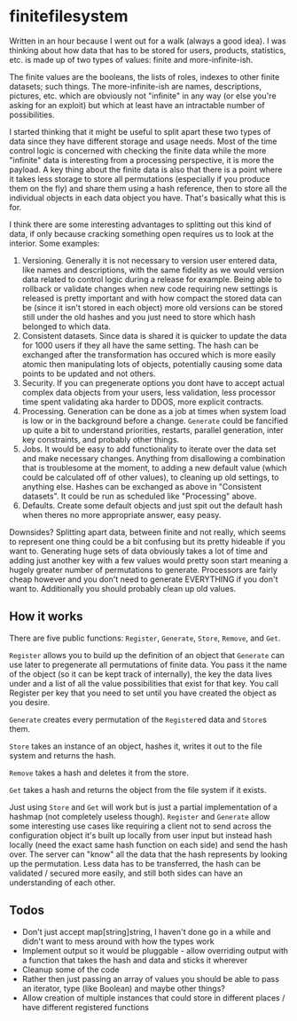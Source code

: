 # finitefilesystem

Written in an hour because I went out for a walk (always a good idea). I was thinking about how data that has to be stored for users, products, statistics, etc. is made up of two types of values: finite and more-infinite-ish.

The finite values are the booleans, the lists of roles, indexes to other finite datasets; such things. The more-infinite-ish are names, descriptions, pictures, etc. which are obviously not "infinite" in any way (or else you're asking for an exploit) but which at least have an intractable number of possibilities.

I started thinking that it might be useful to split apart these two types of data since they have different storage and usage needs. Most of the time control logic is concerned with checking the finite data while the more "infinite" data is interesting from a processing perspective, it is more the payload. A key thing about the finite data is also that there is a point where it takes less storage to store all permutations (especially if you produce them on the fly) and share them using a hash reference, then to store all the individual objects in each data object you have. That's basically what this is for.

I think there are some interesting advantages to splitting out this kind of data, if only because cracking something open requires us to look at the interior. Some examples:

1. Versioning. Generally it is not necessary to version user entered data, like names and descriptions, with the same fidelity as we would version data related to control logic during a release for example. Being able to rollback or validate changes when new code requiring new settings is released is pretty important and with how compact the stored data can be (since it isn't stored in each object) more old versions can be stored still under the old hashes and you just need to store which hash belonged to which data.
2. Consistent datasets. Since data is shared it is quicker to update the data for 1000 users if they all have the same setting. The hash can be exchanged after the transformation has occured which is more easily atomic then manipulating lots of objects, potentially causing some data points to be updated and not others.
3. Security. If you can pregenerate options you dont have to accept actual complex data objects from your users, less validation, less processor time spent validating aka harder to DDOS, more explicit contracts. 
4. Processing. Generation can be done as a job at times when system load is low or in the background before a change. `Generate` could be fancified up quite a bit to understand priorities, restarts, parallel generation, inter key constraints, and probably other things.
5. Jobs. It would be easy to add functionality to iterate over the data set and make necessary changes. Anything from disallowing a combination that is troublesome at the moment, to adding a new default value (which could be calculated off of other values), to cleaning up old settings, to anything else. Hashes can be exchanged as above in "Consistent datasets". It could be run as scheduled like "Processing" above.
6. Defaults. Create some default objects and just spit out the default hash when theres no more appropriate answer, easy peasy.

Downsides? Splitting apart data, between finite and not really, which seems to represent one thing could be a bit confusing but its pretty hideable if you want to. Generating huge sets of data obviously takes a lot of time and adding just another key with a few values would pretty soon start meaning a hugely greater number of permutations to generate. Processors are fairly cheap however and you don't need to generate EVERYTHING if you don't want to. Additionally you should probably clean up old values. 

## How it works

There are five public functions: `Register`, `Generate`, `Store`, `Remove`, and `Get`.

`Register` allows you to build up the definition of an object that `Generate` can use later to pregenerate all permutations of finite data. You pass it the name of the object (so it can be kept track of internally), the key the data lives under and a list of all the value possibilities that exist for that key. You call Register per key that you need to set until you have created the object as you desire.

`Generate` creates every permutation of the `Register`ed data and `Store`s them.

`Store` takes an instance of an object, hashes it, writes it out to the file system and returns the hash.

`Remove` takes a hash and deletes it from the store.

`Get` takes a hash and returns the object from the file system if it exists.

Just using `Store` and `Get` will work but is just a partial implementation of a hashmap (not completely useless though). `Register` and `Generate` allow some interesting use cases like requiring a client not to send across the configuration object it's built up locally from user input but instead hash locally (need the exact same hash function on each side) and send the hash over. The server can "know" all the data that the hash represents by looking up the permutation. Less data has to be transferred, the hash can be validated / secured more easily, and still both sides can have an understanding of each other.

## Todos
* Don't just accept map[string]string, I haven't done go in a while and didn't want to mess around with how the types work
* Implement output so it would be pluggable - allow overriding output with a function that takes the hash and data and sticks it wherever
* Cleanup some of the code
* Rather then just passing an array of values you should be able to pass an iterator, type (like Boolean) and maybe other things?
* Allow creation of multiple instances that could store in different places / have different registered functions

